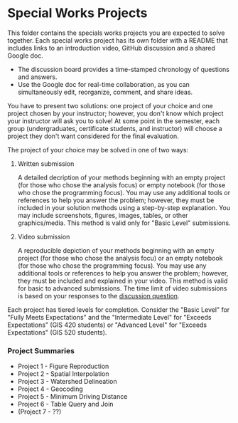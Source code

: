 # Special Works Projects
This folder contains the specials works projects you are expected to solve together.
Each special works project has its own folder with a README that includes links to an introduction video, GitHub discussion and a shared Google doc.

* The discussion board provides a time-stamped chronology of questions and answers.
* Use the Google doc for real-time collaboration, as you can simultaneously edit, reorganize, comment, and share ideas.

You have to present two solutions: one project of your choice and one project chosen by your instructor; however, you don't know which project your instructor will ask you to solve!
At some point in the semester, each group (undergraduates, certificate students, and instructor) will choose a project they don't want considered for the final evaluation.

The project of your choice may be solved in one of two ways:

1. Written submission
    
    A detailed decription of your methods beginning with an empty project (for those who chose the analysis focus) or empty notebook (for those who chose the programming focus).
    You may use any additional tools or references to help you answer the problem; however, they must be included in your solution methods using a step-by-step explanation.
    You may include screenshots, figures, images, tables, or other graphics/media.
    This method is valid only for "Basic Level" submissions.
2. Video submission

    A reproducible depiction of your methods beginning with an empty project (for those who chose the analysis focu) or an empty notebook (for those who chose the programming focus).
    You may use any additional tools or references to help you answer the problem; however, they must be included and explained in your video.
    This method is valid for basic to advanced submissions.
    The time limit of video submissions is based on your responses to the [discussion question](https://github.com/cga-wm/advgis-delta/discussions/6).

Each project has tiered levels for completion.
Consider the "Basic Level" for "Fully Meets Expectations" and the "Intermediate Level" for "Exceeds Expectations" (GIS 420 students) or "Advanced Level" for "Exceeds Expectations" (GIS 520 students).

### Project Summaries

* Project 1 - Figure Reproduction
* Project 2 - Spatial Interpolation
* Project 3 - Watershed Delineation 
* Project 4 - Geocoding
* Project 5 - Minimum Driving Distance
* Project 6 - Table Query and Join
* (Project 7 - ??)

